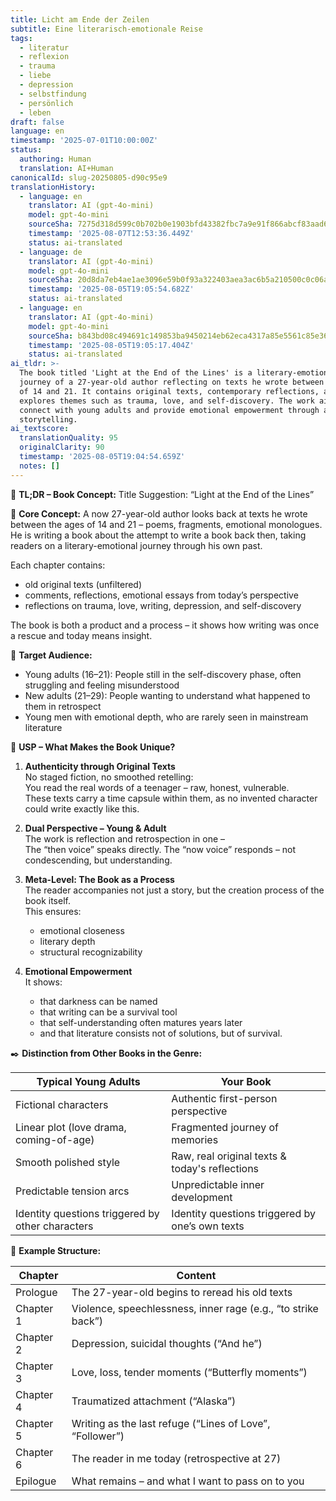 ```yaml
---
title: Licht am Ende der Zeilen
subtitle: Eine literarisch-emotionale Reise
tags:
  - literatur
  - reflexion
  - trauma
  - liebe
  - depression
  - selbstfindung
  - persönlich
  - leben
draft: false
language: en
timestamp: '2025-07-01T10:00:00Z'
status:
  authoring: Human
  translation: AI+Human
canonicalId: slug-20250805-d90c95e9
translationHistory:
  - language: en
    translator: AI (gpt-4o-mini)
    model: gpt-4o-mini
    sourceSha: 7275d318d599c0b702b0e1903bfd43382fbc7a9e91f866abcf83aad6d237f6a3
    timestamp: '2025-08-07T12:53:36.449Z'
    status: ai-translated
  - language: de
    translator: AI (gpt-4o-mini)
    model: gpt-4o-mini
    sourceSha: 20d8da7eb4ae1ae3096e59b0f93a322403aea3ac6b5a210500c0c06a9eb8f361
    timestamp: '2025-08-05T19:05:54.682Z'
    status: ai-translated
  - language: en
    translator: AI (gpt-4o-mini)
    model: gpt-4o-mini
    sourceSha: b843bd08c494691c149853ba9450214eb62eca4317a85e5561c85e3654fb5a6a
    timestamp: '2025-08-05T19:05:17.404Z'
    status: ai-translated
ai_tldr: >-
  The book titled 'Light at the End of the Lines' is a literary-emotional
  journey of a 27-year-old author reflecting on texts he wrote between the ages
  of 14 and 21. It contains original texts, contemporary reflections, and
  explores themes such as trauma, love, and self-discovery. The work aims to
  connect with young adults and provide emotional empowerment through authentic
  storytelling.
ai_textscore:
  translationQuality: 95
  originalClarity: 90
  timestamp: '2025-08-05T19:04:54.659Z'
  notes: []
---
```


📖 **TL;DR – Book Concept:**
Title Suggestion: “Light at the End of the Lines”

🧭 **Core Concept:**
A now 27-year-old author looks back at texts he wrote between the ages of 14 and 21 – poems, fragments, emotional monologues. He is writing a book about the attempt to write a book back then, taking readers on a literary-emotional journey through his own past.

Each chapter contains:

- old original texts (unfiltered)
- comments, reflections, emotional essays from today’s perspective
- reflections on trauma, love, writing, depression, and self-discovery

The book is both a product and a process – it shows how writing was once a rescue and today means insight.

🎯 **Target Audience:**

- Young adults (16–21): People still in the self-discovery phase, often struggling and feeling misunderstood
- New adults (21–29): People wanting to understand what happened to them in retrospect
- Young men with emotional depth, who are rarely seen in mainstream literature

💎 **USP – What Makes the Book Unique?**

1. **Authenticity through Original Texts**  
   No staged fiction, no smoothed retelling:  
   You read the real words of a teenager – raw, honest, vulnerable.  
   These texts carry a time capsule within them, as no invented character could write exactly like this.

2. **Dual Perspective – Young & Adult**  
   The work is reflection and retrospection in one –  
   The “then voice” speaks directly. The “now voice” responds – not condescending, but understanding.

3. **Meta-Level: The Book as a Process**  
   The reader accompanies not just a story, but the creation process of the book itself.  
   This ensures:  
   - emotional closeness  
   - literary depth  
   - structural recognizability

4. **Emotional Empowerment**  
   It shows:  
   - that darkness can be named  
   - that writing can be a survival tool  
   - that self-understanding often matures years later  
   - and that literature consists not of solutions, but of survival.

✒️ **Distinction from Other Books in the Genre:**

| Typical Young Adults                           | Your Book                                     |
| --------------------------------------------- | --------------------------------------------- |
| Fictional characters                           | Authentic first-person perspective             |
| Linear plot (love drama, coming-of-age)      | Fragmented journey of memories                |
| Smooth polished style                         | Raw, real original texts & today's reflections |
| Predictable tension arcs                       | Unpredictable inner development                |
| Identity questions triggered by other characters | Identity questions triggered by one’s own texts |

🧩 **Example Structure:**

| Chapter   | Content                                                        |
| --------- | ------------------------------------------------------------- |
| Prologue  | The 27-year-old begins to reread his old texts               |
| Chapter 1 | Violence, speechlessness, inner rage (e.g., “to strike back”) |
| Chapter 2 | Depression, suicidal thoughts (“And he”)                      |
| Chapter 3 | Love, loss, tender moments (“Butterfly moments”)              |
| Chapter 4 | Traumatized attachment (“Alaska”)                             |
| Chapter 5 | Writing as the last refuge (“Lines of Love”, “Follower”)     |
| Chapter 6 | The reader in me today (retrospective at 27)                 |
| Epilogue  | What remains – and what I want to pass on to you             
